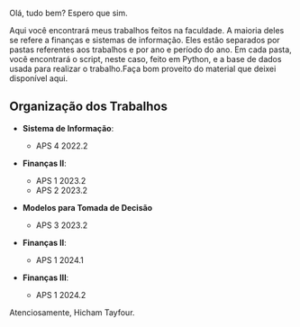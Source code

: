 Olá, tudo bem? Espero que sim.

Aqui você encontrará meus trabalhos feitos na faculdade. A maioria deles se refere a finanças e sistemas de informação. Eles estão separados por pastas referentes aos trabalhos e por ano e período do ano. Em cada pasta, você encontrará o script, neste caso, feito em Python, e a base de dados usada para realizar o trabalho.Faça bom proveito do material que deixei disponível aqui.

## Organização dos Trabalhos

- **Sistema de Informação**: 
  - APS 4 2022.2

- **Finanças II**:
  - APS 1 2023.2
  - APS 2 2023.2
 
- **Modelos para Tomada de Decisão**
  - APS 3 2023.2
  
- **Finanças II**:
  - APS 1 2024.1

- **Finanças III**:
  - APS 1 2024.2

Atenciosamente, Hicham Tayfour.


